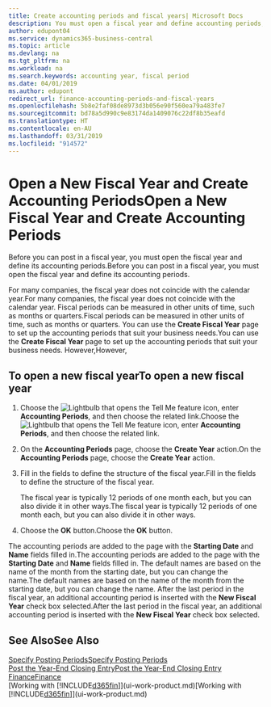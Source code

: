 ```yaml
---
title: Create accounting periods and fiscal years| Microsoft Docs
description: You must open a fiscal year and define accounting periods, before you can post in a fiscal year.
author: edupont04
ms.service: dynamics365-business-central
ms.topic: article
ms.devlang: na
ms.tgt_pltfrm: na
ms.workload: na
ms.search.keywords: accounting year, fiscal period
ms.date: 04/01/2019
ms.author: edupont
redirect_url: finance-accounting-periods-and-fiscal-years
ms.openlocfilehash: 5b8e2faf08de8973d3b056e90f560ea79a483fe7
ms.sourcegitcommit: bd78a5d990c9e83174da1409076c22df8b35eafd
ms.translationtype: HT
ms.contentlocale: en-AU
ms.lasthandoff: 03/31/2019
ms.locfileid: "914572"
---
```

# <a name="open-a-new-fiscal-year-and-create-accounting-periods"></a><span data-ttu-id="260ef-103">Open a New Fiscal Year and Create Accounting Periods</span><span class="sxs-lookup"><span data-stu-id="260ef-103">Open a New Fiscal Year and Create Accounting Periods</span></span>
<span data-ttu-id="260ef-104">Before you can post in a fiscal year, you must open the fiscal year and define its accounting periods.</span><span class="sxs-lookup"><span data-stu-id="260ef-104">Before you can post in a fiscal year, you must open the fiscal year and define its accounting periods.</span></span>  

<span data-ttu-id="260ef-105">For many companies, the fiscal year does not coincide with the calendar year.</span><span class="sxs-lookup"><span data-stu-id="260ef-105">For many companies, the fiscal year does not coincide with the calendar year.</span></span> <span data-ttu-id="260ef-106">Fiscal periods can be measured in other units of time, such as months or quarters.</span><span class="sxs-lookup"><span data-stu-id="260ef-106">Fiscal periods can be measured in other units of time, such as months or quarters.</span></span> <span data-ttu-id="260ef-107">You can use the **Create Fiscal Year** page to set up the accounting periods that suit your business needs.</span><span class="sxs-lookup"><span data-stu-id="260ef-107">You can use the **Create Fiscal Year** page to set up the accounting periods that suit your business needs.</span></span> <span data-ttu-id="260ef-108">However,</span><span class="sxs-lookup"><span data-stu-id="260ef-108">However,</span></span>   

## <a name="to-open-a-new-fiscal-year"></a><span data-ttu-id="260ef-109">To open a new fiscal year</span><span class="sxs-lookup"><span data-stu-id="260ef-109">To open a new fiscal year</span></span>
1. <span data-ttu-id="260ef-110">Choose the ![Lightbulb that opens the Tell Me feature](media/ui-search/search_small.png "Tell me what you want to do") icon, enter **Accounting Periods**, and then choose the related link.</span><span class="sxs-lookup"><span data-stu-id="260ef-110">Choose the ![Lightbulb that opens the Tell Me feature](media/ui-search/search_small.png "Tell me what you want to do") icon, enter **Accounting Periods**, and then choose the related link.</span></span>
2. <span data-ttu-id="260ef-111">On the **Accounting Periods** page, choose the **Create Year** action.</span><span class="sxs-lookup"><span data-stu-id="260ef-111">On the **Accounting Periods** page, choose the **Create Year** action.</span></span>
3. <span data-ttu-id="260ef-112">Fill in the fields to define the structure of the fiscal year.</span><span class="sxs-lookup"><span data-stu-id="260ef-112">Fill in the fields to define the structure of the fiscal year.</span></span>

    <span data-ttu-id="260ef-113">The fiscal year is typically 12 periods of one month each, but you can also divide it in other ways.</span><span class="sxs-lookup"><span data-stu-id="260ef-113">The fiscal year is typically 12 periods of one month each, but you can also divide it in other ways.</span></span>
4. <span data-ttu-id="260ef-114">Choose the **OK** button.</span><span class="sxs-lookup"><span data-stu-id="260ef-114">Choose the **OK** button.</span></span>

<span data-ttu-id="260ef-115">The accounting periods are added to the page with the **Starting Date** and **Name** fields filled in.</span><span class="sxs-lookup"><span data-stu-id="260ef-115">The accounting periods are added to the page with the **Starting Date** and **Name** fields filled in.</span></span> <span data-ttu-id="260ef-116">The default names are based on the name of the month from the starting date, but you can change the name.</span><span class="sxs-lookup"><span data-stu-id="260ef-116">The default names are based on the name of the month from the starting date, but you can change the name.</span></span> <span data-ttu-id="260ef-117">After the last period in the fiscal year, an additional accounting period is inserted with the **New Fiscal Year** check box selected.</span><span class="sxs-lookup"><span data-stu-id="260ef-117">After the last period in the fiscal year, an additional accounting period is inserted with the **New Fiscal Year** check box selected.</span></span>  


## <a name="see-also"></a><span data-ttu-id="260ef-118">See Also</span><span class="sxs-lookup"><span data-stu-id="260ef-118">See Also</span></span>
[<span data-ttu-id="260ef-119">Specify Posting Periods</span><span class="sxs-lookup"><span data-stu-id="260ef-119">Specify Posting Periods</span></span>](finance-how-specify-posting-periods.md)  
[<span data-ttu-id="260ef-120">Post the Year-End Closing Entry</span><span class="sxs-lookup"><span data-stu-id="260ef-120">Post the Year-End Closing Entry</span></span>](year-how-post-year-end-close-entry.md)  
[<span data-ttu-id="260ef-121">Finance</span><span class="sxs-lookup"><span data-stu-id="260ef-121">Finance</span></span>](finance.md)  
<span data-ttu-id="260ef-122">[Working with [!INCLUDE[d365fin](includes/d365fin_md.md)]](ui-work-product.md)</span><span class="sxs-lookup"><span data-stu-id="260ef-122">[Working with [!INCLUDE[d365fin](includes/d365fin_md.md)]](ui-work-product.md)</span></span>
